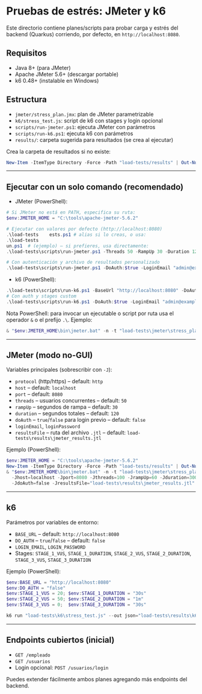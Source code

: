 # Pruebas de estrés: JMeter y k6

Este directorio contiene planes/scripts para probar carga y estrés del backend (Quarkus) corriendo, por defecto, en `http://localhost:8080`.

## Requisitos
- Java 8+ (para JMeter)
- Apache JMeter 5.6+ (descargar portable)
- k6 0.48+ (instalable en Windows)

## Estructura
- `jmeter/stress_plan.jmx`: plan de JMeter parametrizable
- `k6/stress_test.js`: script de k6 con stages y login opcional
- `scripts/run-jmeter.ps1`: ejecuta JMeter con parámetros
- `scripts/run-k6.ps1`: ejecuta k6 con parámetros
- `results/`: carpeta sugerida para resultados (se crea al ejecutar)

Crea la carpeta de resultados si no existe:
```powershell
New-Item -ItemType Directory -Force -Path "load-tests/results" | Out-Null
```

---

## Ejecutar con un solo comando (recomendado)

- JMeter (PowerShell):
```powershell
# Si JMeter no está en PATH, especifica su ruta:
$env:JMETER_HOME = "C:\tools\apache-jmeter-5.6.2"

# Ejecutar con valores por defecto (http://localhost:8080)
.\load-tests	ests.ps1 # alias si lo creas, o usa:
.\load-tests
un.ps1  # (ejemplo) — si prefieres, usa directamente:
.\load-tests\scripts\run-jmeter.ps1 -Threads 50 -RampUp 30 -Duration 120 -DoAuth:$false

# Con autenticación y archivo de resultados personalizado
.\load-tests\scripts\run-jmeter.ps1 -DoAuth:$true -LoginEmail "admin@example.com" -LoginPassword "admin123" -ResultsFile "load-tests\results\jmeter_results.jtl"
```

- k6 (PowerShell):
```powershell
.\load-tests\scripts\run-k6.ps1 -BaseUrl "http://localhost:8080" -DoAuth:$false -OutFile "load-tests\results\k6_results.json"
# Con auth y stages custom
.\load-tests\scripts\run-k6.ps1 -DoAuth:$true -LoginEmail "admin@example.com" -LoginPassword "admin123" -Stage1Vus 20 -Stage1Duration "30s" -Stage2Vus 50 -Stage2Duration "60s" -Stage3Vus 0 -Stage3Duration "30s"
```

Nota PowerShell: para invocar un ejecutable o script por ruta usa el operador `&` o el prefijo `.\`. Ejemplo:
```powershell
& "$env:JMETER_HOME\bin\jmeter.bat" -n -t "load-tests\jmeter\stress_plan.jmx" -Jport=8080
```

---

## JMeter (modo no-GUI)

Variables principales (sobrescribir con `-J`):
- `protocol` (http/https) – default: `http`
- `host` – default: `localhost`
- `port` – default: `8080`
- `threads` – usuarios concurrentes – default: `50`
- `rampUp` – segundos de rampa – default: `30`
- `duration` – segundos totales – default: `120`
- `doAuth` – `true`/`false` para login previo – default: `false`
- `loginEmail`, `loginPassword`
- `resultsFile` – ruta del archivo `.jtl` – default: `load-tests\results\jmeter_results.jtl`

Ejemplo (PowerShell):
```powershell
$env:JMETER_HOME = "C:\tools\apache-jmeter-5.6.2"
New-Item -ItemType Directory -Force -Path "load-tests/results" | Out-Null
& "$env:JMETER_HOME\bin\jmeter.bat" -n -t "load-tests\jmeter\stress_plan.jmx" `
  -Jhost=localhost -Jport=8080 -Jthreads=100 -JrampUp=60 -Jduration=300 `
  -JdoAuth=false -JresultsFile="load-tests\results\jmeter_results.jtl"
```

---

## k6

Parámetros por variables de entorno:
- `BASE_URL` – default: `http://localhost:8080`
- `DO_AUTH` – `true`/`false` – default: `false`
- `LOGIN_EMAIL`, `LOGIN_PASSWORD`
- Stages: `STAGE_1_VUS`, `STAGE_1_DURATION`, `STAGE_2_VUS`, `STAGE_2_DURATION`, `STAGE_3_VUS`, `STAGE_3_DURATION`

Ejemplo (PowerShell):
```powershell
$env:BASE_URL = "http://localhost:8080"
$env:DO_AUTH = "false"
$env:STAGE_1_VUS = 20; $env:STAGE_1_DURATION = "30s"
$env:STAGE_2_VUS = 50; $env:STAGE_2_DURATION = "1m"
$env:STAGE_3_VUS = 0;  $env:STAGE_3_DURATION = "30s"

k6 run "load-tests\k6\stress_test.js" --out json="load-tests\results\k6_results.json"
```

---

## Endpoints cubiertos (inicial)
- `GET /empleado`
- `GET /usuarios`
- Login opcional: `POST /usuarios/login`

Puedes extender fácilmente ambos planes agregando más endpoints del backend.
